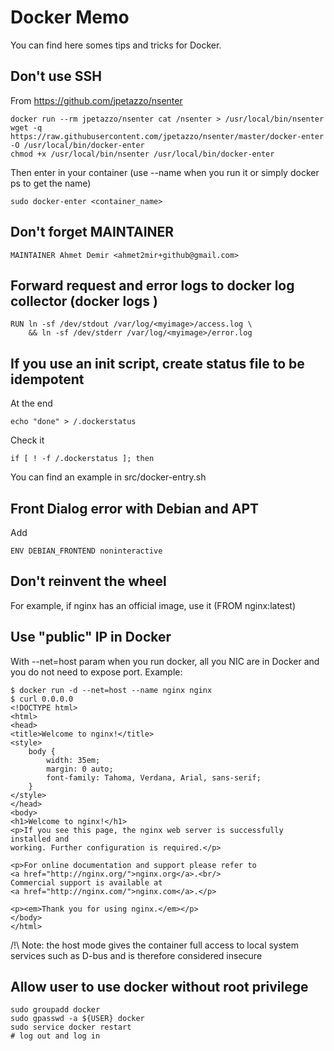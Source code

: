 Docker Memo
===========

You can find here somes tips and tricks for Docker.

Don't use SSH
-------------

From https://github.com/jpetazzo/nsenter

	docker run --rm jpetazzo/nsenter cat /nsenter > /usr/local/bin/nsenter
	wget -q https://raw.githubusercontent.com/jpetazzo/nsenter/master/docker-enter -O /usr/local/bin/docker-enter
	chmod +x /usr/local/bin/nsenter /usr/local/bin/docker-enter

Then enter in your container (use --name when you run it or simply docker ps to get the name)

	sudo docker-enter <container_name>

Don't forget MAINTAINER
-----------------------

	MAINTAINER Ahmet Demir <ahmet2mir+github@gmail.com>

Forward request and error logs to docker log collector (docker logs <image>)
----------------------------------------------------------------------------

    RUN ln -sf /dev/stdout /var/log/<myimage>/access.log \
        && ln -sf /dev/stderr /var/log/<myimage>/error.log


If you use an init script, create status file to be idempotent
--------------------------------------------------------------

At the end 

	echo "done" > /.dockerstatus

Check it

	if [ ! -f /.dockerstatus ]; then

You can find an example in src/docker-entry.sh

Front Dialog error with Debian and APT
--------------------------------------

Add 

	ENV DEBIAN_FRONTEND noninteractive

Don't reinvent the wheel
------------------------

For example, if nginx has an official image, use it (FROM nginx:latest)

Use "public" IP in Docker
-----------------------

With --net=host param when you run docker, all you NIC are in Docker and you do not need to expose port.
Example:

	$ docker run -d --net=host --name nginx nginx
	$ curl 0.0.0.0
	<!DOCTYPE html>
	<html>
	<head>
	<title>Welcome to nginx!</title>
	<style>
	    body {
	        width: 35em;
	        margin: 0 auto;
	        font-family: Tahoma, Verdana, Arial, sans-serif;
	    }
	</style>
	</head>
	<body>
	<h1>Welcome to nginx!</h1>
	<p>If you see this page, the nginx web server is successfully installed and
	working. Further configuration is required.</p>

	<p>For online documentation and support please refer to
	<a href="http://nginx.org/">nginx.org</a>.<br/>
	Commercial support is available at
	<a href="http://nginx.com/">nginx.com</a>.</p>

	<p><em>Thank you for using nginx.</em></p>
	</body>
	</html>


/!\ Note: the host mode gives the container full access to local system services such as D-bus and is therefore considered insecure

Allow user to use docker without root privilege
-----------------------------------------------

	sudo groupadd docker
	sudo gpasswd -a ${USER} docker
	sudo service docker restart
	# log out and log in

